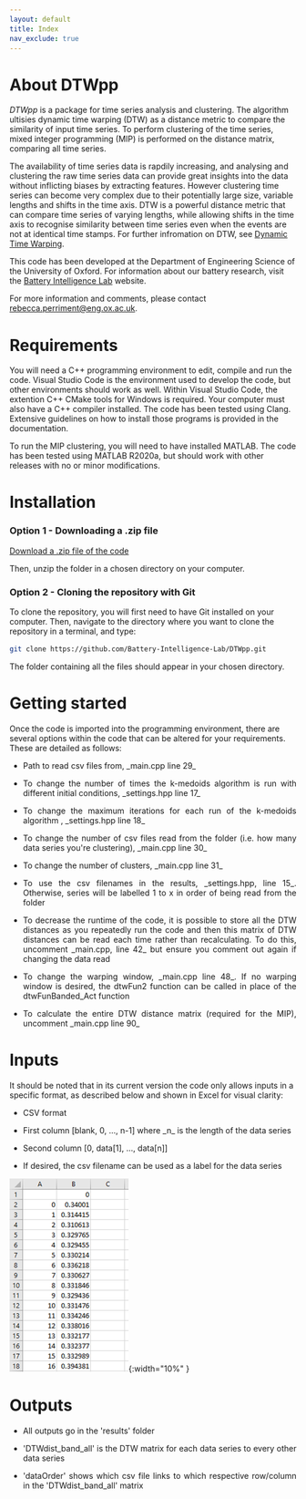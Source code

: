 ```yaml
---
layout: default
title: Index
nav_exclude: true
---
```


<!--![](slide_logo.png){:width="80%" }-->


About DTWpp
===========================

_DTWpp_ is a package for time series analysis and clustering. The algorithm ultisies dynamic time warping (DTW) as a distance metric to compare the similarity of input time series. To perform clustering of the time series, mixed integer programming (MIP) is performed on the distance matrix, comparing all time series.

The availability of time series data is rapdily increasing, and analysing and clustering the raw time series data can provide great insights into the data without inflicting biases by extracting features. However clustering time series can become very complex due to their potentially large size, variable lengths and shifts in the time axis. DTW is a powerful distance metric that can compare time series of varying lengths, while allowing shifts in the time axis to recognise similarity between time series even when the events are not at identical time stamps. For further infromation on DTW,  see [Dynamic Time Warping](../5_method/2_dtw.html).

This code has been developed at the Department of Engineering Science of the University of Oxford. 
For information about our battery research, visit the [Battery Intelligence Lab](https://howey.eng.ox.ac.uk) website. 

For more information and comments, please contact 
[rebecca.perriment@eng.ox.ac.uk](rebecca.perriment@eng.ox.ac.uk).


Requirements
============
You will need a C++ programming environment to edit, compile and run the code.
Visual Studio Code is the environment used to develop the code, but other environments should work as well. Within Visual Studio Code, the extention C++ CMake tools for Windows is required.
Your computer must also have a C++ compiler installed.
The code has been tested using Clang.
Extensive guidelines on how to install those programs is provided in the documentation.

To run the MIP clustering, you will need to have installed MATLAB. 
The code has been tested using MATLAB R2020a, but should work with other releases with no or minor modifications.

 
Installation
============
### Option 1 - Downloading a .zip file ###
[Download a .zip file of the code](https://github.com/Battery-Intelligence-Lab/DTWpp/archive/refs/heads/main.zip)

Then, unzip the folder in a chosen directory on your computer.

### Option 2 - Cloning the repository with Git ###
To clone the repository, you will first need to have Git installed on 
your computer. Then, navigate to the directory where you want to clone the 
repository in a terminal, and type:
```bash
git clone https://github.com/Battery-Intelligence-Lab/DTWpp.git
```
The folder containing all the files should appear in your chosen directory.


Getting started
===============
Once the code is imported into the programming environment, there are several options within the code that can be altered for your requirements. These are detailed as follows:
-  <p style='text-align: justify;'> Path to read csv files from, _main.cpp line 29_
-  <p style='text-align: justify;'> To change the number of times the k-medoids algorithm is run with different initial conditions, _settings.hpp line 17_
-  <p style='text-align: justify;'> To change the maximum iterations for each run of the k-medoids algorithm , _settings.hpp line 18_
-  <p style='text-align: justify;'> To change the number of csv files read from the folder (i.e. how many data series you're clustering), _main.cpp line 30_
-  <p style='text-align: justify;'> To change the number of clusters, _main.cpp line 31_
-  <p style='text-align: justify;'> To use the csv filenames in the results, _settings.hpp, line 15_. Otherwise, series will be labelled 1 to x in order of being read from the folder
-  <p style='text-align: justify;'> To decrease the runtime of the code, it is possible to store all the DTW distances as you repeatedly run the code and then this matrix of DTW distances can be read each time rather than recalculating. To do this, uncomment _main.cpp, line 42_ but ensure you comment out again if changing the data read
-  <p style='text-align: justify;'> To change the warping window, _main.cpp line 48_. If no warping window is desired, the dtwFun2 function can be called in place of the dtwFunBanded_Act function
-  <p style='text-align: justify;'> To calculate the entire DTW distance matrix (required for the MIP), uncomment _main.cpp line 90_

Inputs
======
It should be noted that in its current version the code only allows inputs in a specific format, as described below and shown in Excel for visual clarity:
-  <p style='text-align: justify;'> CSV format 
-  <p style='text-align: justify;'> First column [blank, 0, ..., n-1] where _n_ is the length of the data series
-  <p style='text-align: justify;'> Second column [0, data[1], ..., data[n]]
-  <p style='text-align: justify;'> If desired, the csv filename can be used as a label for the data series

![](website_csv_demo.png){:width="10%" }

Outputs
=======
-  <p style='text-align: justify;'> All outputs go in the 'results' folder
-  <p style='text-align: justify;'> 'DTWdist_band_all' is the DTW matrix for each data series to every other data series
-  <p style='text-align: justify;'> 'dataOrder' shows which csv file links to which respective row/column in the 'DTWdist_band_all' matrix
